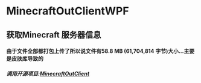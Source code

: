 # MinecraftOutClientWPF
## 获取Minecraft 服务器信息
#### 由于文件全部都打包上传了所以说文件有58.8 MB (61,704,814 字节)大小...主要是皮肤库导致的
##### 调用开源项目:[MinecraftOutClient](https://github.com/Nsiso/MinecraftOutClient)
